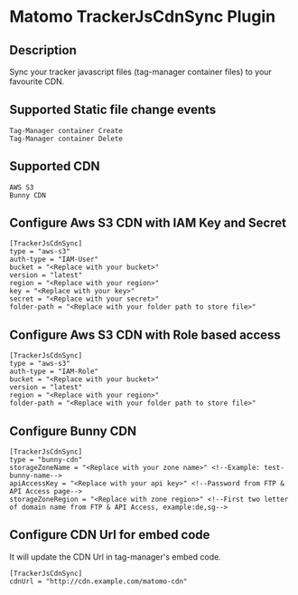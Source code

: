 # Matomo TrackerJsCdnSync Plugin

## Description

Sync your tracker javascript files (tag-manager container files) to your favourite CDN.

## Supported Static file change events

```
Tag-Manager container Create
Tag-Manager container Delete
```

## Supported CDN
```
AWS S3
Bunny CDN
```

## Configure Aws S3 CDN with IAM Key and Secret
```
[TrackerJsCdnSync]
type = "aws-s3"
auth-type = "IAM-User"
bucket = "<Replace with your bucket>"
version = "latest"
region = "<Replace with your region>"
key = "<Replace with your key>"
secret = "<Replace with your secret>"
folder-path = "<Replace with your folder path to store file>"
```

## Configure Aws S3 CDN with Role based access
```
[TrackerJsCdnSync]
type = "aws-s3"
auth-type = "IAM-Role"
bucket = "<Replace with your bucket>"
version = "latest"
region = "<Replace with your region>"
folder-path = "<Replace with your folder path to store file>"
```

## Configure Bunny CDN
```
[TrackerJsCdnSync]
type = "bunny-cdn"
storageZoneName = "<Replace with your zone name>" <!--Example: test-bunny-name-->
apiAccessKey = "<Replace with your api key>" <!--Password from FTP & API Access page-->
storageZoneRegion = "<Replace with zone region>" <!--First two letter of domain name from FTP & API Access, example:de,sg-->
```

## Configure CDN Url for embed code
It will update the CDN Url in tag-manager's embed code.
```
[TrackerJsCdnSync]
cdnUrl = "http://cdn.example.com/matomo-cdn" 
```